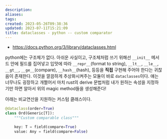 ```yaml
---
description:
aliases: 
tags: 
created: 2023-05-26T09:38:36
updated: 2023-07-11T15:21:09
title: dataclasses - python -- custom comparator
---
```

- https://docs.python.org/3/library/dataclasses.html

python에는 구조체가 없다. 아쉬운 사실이고, 구조체처럼 쓰기 위해선 `__init__` 메서드 안에 필드를 집어넣고 입맛에 따라 `__repr__`(format to string), `__lt__`, `__le__`, `__gt__`, `__ge__`(compare), `__hash__`(hash), 등등을 **직접** 구현해 주어야 한다는 귀찮음이 존재한다. 이것을 깔끔하게 추상화시켜주는 모듈이 바로 `dataclasses`이다. 얘는 너무나도 굉장하고 개쩔어서 마치 rust의 derive 문법처럼 내가 원하는 속성을 지정하기만 하면 알아서 위의 magic method들을 생성해준다!

아래는 비교연산을 지원하는 커스텀 클래스이다.
```python
@dataclass(order=True)
class Ord(Generic[T]):
    """Custom comparable class"""

    key: T = field(compare=True)
    value: Any = field(compare=False)
```